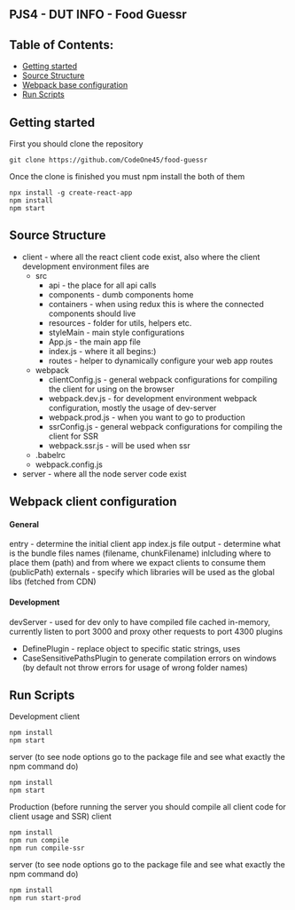 ## PJS4 - DUT INFO - Food Guessr


## Table of Contents:
- [Getting started](#getting-started)
- [Source Structure](#source-structure)
- [Webpack base configuration](#webpack-base-configuration)
- [Run Scripts](#run-scripts)

## Getting started

First you should clone the repository
```
git clone https://github.com/CodeOne45/food-guessr
```

Once the clone is finished you must npm install the both of them
```
npx install -g create-react-app
npm install
npm start
```

## Source Structure
- client - where all the react client code exist, also where the client development environment files are
    - src
        - api - the place for all api calls
        - components - dumb components home
        - containers - when using redux this is where the connected components should live
        - resources - folder for utils, helpers etc.
        - styleMain - main style configurations
        - App.js - the main app file
        - index.js - where it all begins:)
        - routes - helper to dynamically configure your web app routes
    - webpack
        - clientConfig.js - general webpack configurations for compiling the client for using on the browser
        - webpack.dev.js - for development environment webpack configuration, mostly the usage of dev-server
        - webpack.prod.js - when you want to go to production
        - ssrConfig.js - general webpack configurations for compiling the client for SSR
        - webpack.ssr.js - will be used when ssr
    - .babelrc
    - webpack.config.js
- server - where all the node server code exist

## Webpack client configuration
#### General
entry - determine the initial client app index.js file
output - determine what is the bundle files names (filename, chunkFilename) inlcluding where to place them (path) and from where we expact clients to consume them (publicPath)
externals - specify which libraries will be used as the global libs (fetched from CDN)
#### Development
devServer - used for dev only to have compiled file cached in-memory, currently listen to port 3000 and proxy other requests to port 4300
plugins
- DefinePlugin - replace object to specific static strings, uses
- CaseSensitivePathsPlugin to generate compilation errors on windows (by default not throw errors for usage of wrong folder names)


## Run Scripts

Development
client
```
npm install
npm start
```
server (to see node options go to the package file and see what exactly the npm command do)
```
npm install
npm start
```

Production (before running the server you should compile all client code for client usage and SSR)
client
```
npm install
npm run compile
npm run compile-ssr
```
server (to see node options go to the package file and see what exactly the npm command do)
```
npm install
npm run start-prod
```
